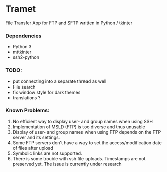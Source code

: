 # Tramet
File Transfer App for FTP and SFTP written in Python / tkinter

### Dependencies
* Python 3
* mttkinter
* ssh2-python

### TODO:
* put connecting into a separate thread as well
* File search
* fix window style for dark themes
* translations ?

### Known Problems:
1. No efficient way to display user- and group names when using SSH
2. Implementation of MSLD (FTP) is too diverse and thus unusable
3. Display of user- and group names when using FTP depends on the FTP server and its settings.
4. Some FTP servers don't have a way to set the access/modification date of files after upload
5. Symbolic links are not supported.
6. There is some trouble with ssh file uploads. Timestamps are not preserved yet. The issue is currently under research